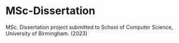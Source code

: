# MSc-Dissertation
MSc. Dissertation project submitted to School of Computer Science, University of Birmingham. (2023)




